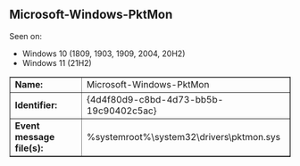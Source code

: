 ## Microsoft-Windows-PktMon

Seen on:
* Windows 10 (1809, 1903, 1909, 2004, 20H2)
* Windows 11 (21H2)

<table border="1" class="docutils">
  <tbody>
    <tr>
      <td><b>Name:</b></td>
      <td>Microsoft-Windows-PktMon</td>
    </tr>
    <tr>
      <td><b>Identifier:</b></td>
      <td>{4d4f80d9-c8bd-4d73-bb5b-19c90402c5ac}</td>
    </tr>
    <tr>
      <td><b>Event message file(s):</b></td>
      <td>%systemroot%\system32\drivers\pktmon.sys</td>
    </tr>
  </tbody>
</table>

&nbsp;


